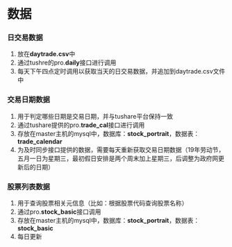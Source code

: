 # 数据
### 日交易数据
1. 放在**daytrade.csv**中
2. 通过tushre的pro.**daily**接口进行调用
3. 每天下午四点定时调用以获取当天的日交易数据，并追加到daytrade.csv文件中

### 交易日期数据
1. 用于判定哪些日期是交易日期，并与tushare平台保持一致
2. 通过tushare提供的pro.**trade_cal**接口进行调用
3. 存放在master主机的mysql中，数据库：**stock_portrait**，数据表：**trade_calendar**
4. 为及时同步接口提供的数据，需要每天重新获取交易日期数据（19年劳动节，五月一日为星期三，最初假日安排是两个周末加上星期三，后调整为政府网更新后的日期）

### 股票列表数据
1. 用于查询股票相关元信息（比如：根据股票代码查询股票名称）
2. 通过pro.**stock_basic**接口调用
3. 存放在master主机的mysql中，数据库：**stock_portrait**，数据表：**stock_basic**
4. 每日更新